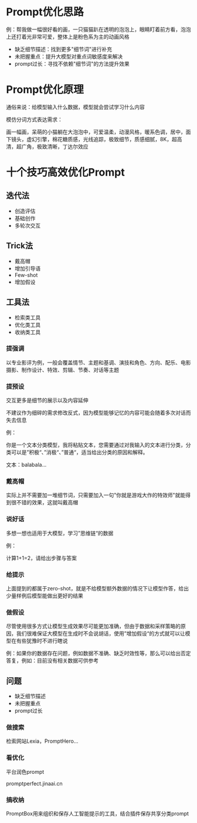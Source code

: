 # Prompt优化思路

例：帮我做一幅很好看的画，一只猫猫趴在透明的泡泡上，眼睛盯着前方看，泡泡上还打着光非常可爱，整体上是粉色系为主的动画风格

- 缺乏细节描述：找到更多"细节词"进行补充
- 未把握重点：提升大模型对重点词敏感度来解决
- prompt过长：寻找不依赖"细节词"的方法提升效果



# Prompt优化原理

通俗来说：给模型输入什么数据，模型就会尝试学习什么内容

模仿分词方式表达需求：

画一幅画，呆萌的小猫躺在大泡泡中，可爱温柔，动漫风格，暖系色调，居中，面下镜头，虚幻引擎，棉花糖质感，光线追踪，极致细节，质感细腻，8K，超高清，超广角，极致清晰，丁达尔效应



# 十个技巧高效优化Prompt

## 迭代法

- 创造评估
- 基础创作
- 多轮次交互

## Trick法

- 戴高帽
- 增加引导语
- Few-shot
- 增加假设

## 工具法

- 检索类工具
- 优化类工具
- 收纳类工具



### 提强调

以专业影评为例，一般会覆盖情节、主题和基调、演技和角色、方向、配乐、电影摄影、制作设计、特效、剪辑、节奏、对话等主题

### 提预设

交互更多是细节的展示以及内容延伸

不建议作为细碎的需求修改反式，因为模型能够记忆的内容可能会随着多次对话而失去信息

例：

你是一个文本分类模型，我将粘贴文本，您需要通过对我输入的文本进行分类，分类可以是”积极“、”消极“、”普通“，适当给出分类的原因和解释。

文本：balabala...

### 戴高帽

实际上并不需要加一堆细节词，只需要加入一句"你就是游戏大作的特效师"就能得到很不错的效果，这就叫戴高帽

### 说好话

多想一想也适用于大模型，学习”思维链“的数据

例：

计算1+1=2，请给出步骤与答案

### 给提示

上面提到的都属于zero-shot，就是不给模型额外数据的情况下让模型作答，给出少量样例后模型能做出更好的结果

### 做假设

尽管使用很多方式让模型生成效果尽可能更加准确，但由于数据和采样策略的原因，我们很难保证大模型在生成时不会说胡话，使用”增加假设“的方式就可以让模型在有些犹豫时不进行瞎说

例：如果你的数据存在问题，例如数据不准确、缺乏时效性等，那么可以给出否定答复，例如：目前没有相关数据可供参考



## 问题

- 缺乏细节描述
- 未把握重点
- prompt过长



### 做搜索

检索网站Lexia，PromptHero...

### 看优化

平台润色prompt

promptperfect.jinaai.cn

### 搞收纳

PromptBox用来组织和保存人工智能提示的工具，结合插件保存共享分类prompt
